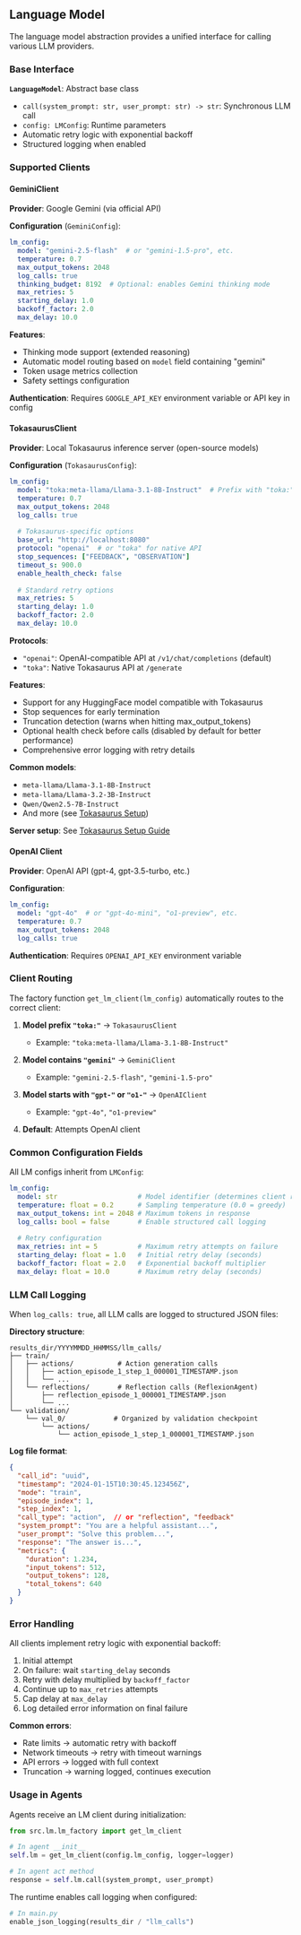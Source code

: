 ## Language Model

The language model abstraction provides a unified interface for calling various LLM providers.

### Base Interface

**`LanguageModel`**: Abstract base class
- `call(system_prompt: str, user_prompt: str) -> str`: Synchronous LLM call
- `config: LMConfig`: Runtime parameters
- Automatic retry logic with exponential backoff
- Structured logging when enabled

### Supported Clients

#### GeminiClient
**Provider**: Google Gemini (via official API)

**Configuration** (`GeminiConfig`):
```yaml
lm_config:
  model: "gemini-2.5-flash"  # or "gemini-1.5-pro", etc.
  temperature: 0.7
  max_output_tokens: 2048
  log_calls: true
  thinking_budget: 8192  # Optional: enables Gemini thinking mode
  max_retries: 5
  starting_delay: 1.0
  backoff_factor: 2.0
  max_delay: 10.0
```

**Features**:
- Thinking mode support (extended reasoning)
- Automatic model routing based on `model` field containing "gemini"
- Token usage metrics collection
- Safety settings configuration

**Authentication**: Requires `GOOGLE_API_KEY` environment variable or API key in config

#### TokasaurusClient
**Provider**: Local Tokasaurus inference server (open-source models)

**Configuration** (`TokasaurusConfig`):
```yaml
lm_config:
  model: "toka:meta-llama/Llama-3.1-8B-Instruct"  # Prefix with "toka:" for routing
  temperature: 0.7
  max_output_tokens: 2048
  log_calls: true
  
  # Tokasaurus-specific options
  base_url: "http://localhost:8080"
  protocol: "openai"  # or "toka" for native API
  stop_sequences: ["FEEDBACK", "OBSERVATION"]
  timeout_s: 900.0
  enable_health_check: false
  
  # Standard retry options
  max_retries: 5
  starting_delay: 1.0
  backoff_factor: 2.0
  max_delay: 10.0
```

**Protocols**:
- `"openai"`: OpenAI-compatible API at `/v1/chat/completions` (default)
- `"toka"`: Native Tokasaurus API at `/generate`

**Features**:
- Support for any HuggingFace model compatible with Tokasaurus
- Stop sequences for early termination
- Truncation detection (warns when hitting max_output_tokens)
- Optional health check before calls (disabled by default for better performance)
- Comprehensive error logging with retry details

**Common models**:
- `meta-llama/Llama-3.1-8B-Instruct`
- `meta-llama/Llama-3.2-3B-Instruct`
- `Qwen/Qwen2.5-7B-Instruct`
- And more (see [Tokasaurus Setup](../guides/tokasaurus-setup.md))

**Server setup**: See [Tokasaurus Setup Guide](../guides/tokasaurus-setup.md)

#### OpenAI Client
**Provider**: OpenAI API (gpt-4, gpt-3.5-turbo, etc.)

**Configuration**:
```yaml
lm_config:
  model: "gpt-4o"  # or "gpt-4o-mini", "o1-preview", etc.
  temperature: 0.7
  max_output_tokens: 2048
  log_calls: true
```

**Authentication**: Requires `OPENAI_API_KEY` environment variable

### Client Routing

The factory function `get_lm_client(lm_config)` automatically routes to the correct client:

1. **Model prefix `"toka:"`** → `TokasaurusClient`
   - Example: `"toka:meta-llama/Llama-3.1-8B-Instruct"`

2. **Model contains `"gemini"`** → `GeminiClient`
   - Example: `"gemini-2.5-flash"`, `"gemini-1.5-pro"`

3. **Model starts with `"gpt-"` or `"o1-"`** → `OpenAIClient`
   - Example: `"gpt-4o"`, `"o1-preview"`

4. **Default**: Attempts OpenAI client

### Common Configuration Fields

All LM configs inherit from `LMConfig`:

```yaml
lm_config:
  model: str                    # Model identifier (determines client routing)
  temperature: float = 0.2      # Sampling temperature (0.0 = greedy)
  max_output_tokens: int = 2048 # Maximum tokens in response
  log_calls: bool = false       # Enable structured call logging
  
  # Retry configuration
  max_retries: int = 5          # Maximum retry attempts on failure
  starting_delay: float = 1.0   # Initial retry delay (seconds)
  backoff_factor: float = 2.0   # Exponential backoff multiplier
  max_delay: float = 10.0       # Maximum retry delay (seconds)
```

### LLM Call Logging

When `log_calls: true`, all LLM calls are logged to structured JSON files:

**Directory structure**:
```
results_dir/YYYYMMDD_HHMMSS/llm_calls/
├── train/
│   ├── actions/           # Action generation calls
│   │   ├── action_episode_1_step_1_000001_TIMESTAMP.json
│   │   └── ...
│   └── reflections/       # Reflection calls (ReflexionAgent)
│       ├── reflection_episode_1_000001_TIMESTAMP.json
│       └── ...
└── validation/
    └── val_0/            # Organized by validation checkpoint
        └── actions/
            └── action_episode_1_step_1_000001_TIMESTAMP.json
```

**Log file format**:
```json
{
  "call_id": "uuid",
  "timestamp": "2024-01-15T10:30:45.123456Z",
  "mode": "train",
  "episode_index": 1,
  "step_index": 1,
  "call_type": "action",  // or "reflection", "feedback"
  "system_prompt": "You are a helpful assistant...",
  "user_prompt": "Solve this problem...",
  "response": "The answer is...",
  "metrics": {
    "duration": 1.234,
    "input_tokens": 512,
    "output_tokens": 128,
    "total_tokens": 640
  }
}
```

### Error Handling

All clients implement retry logic with exponential backoff:
1. Initial attempt
2. On failure: wait `starting_delay` seconds
3. Retry with delay multiplied by `backoff_factor`
4. Continue up to `max_retries` attempts
5. Cap delay at `max_delay`
6. Log detailed error information on final failure

**Common errors**:
- Rate limits → automatic retry with backoff
- Network timeouts → retry with timeout warnings
- API errors → logged with full context
- Truncation → warning logged, continues execution

### Usage in Agents

Agents receive an LM client during initialization:

```python
from src.lm.lm_factory import get_lm_client

# In agent __init__
self.lm = get_lm_client(config.lm_config, logger=logger)

# In agent act method
response = self.lm.call(system_prompt, user_prompt)
```

The runtime enables call logging when configured:
```python
# In main.py
enable_json_logging(results_dir / "llm_calls")
```


